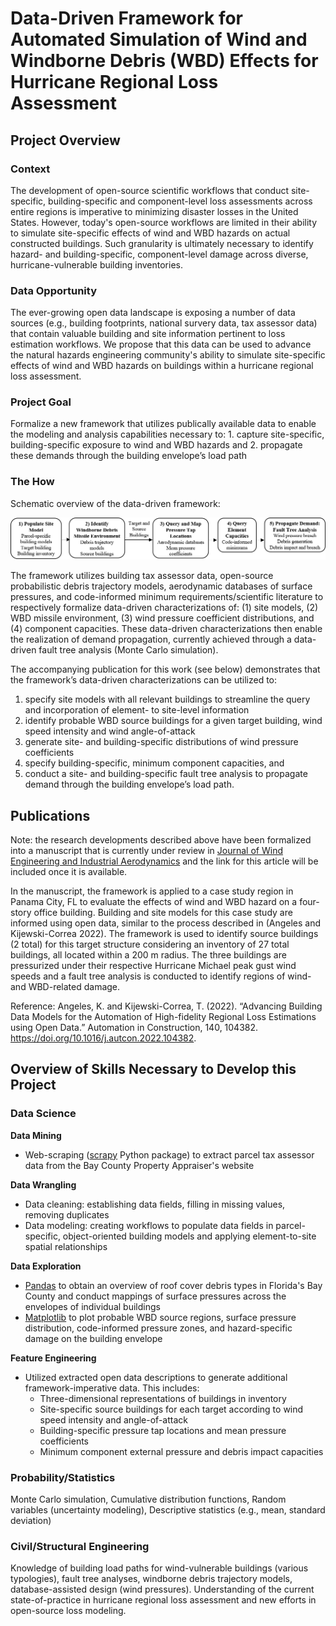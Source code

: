 # Data-Driven Framework for Automated Simulation of Wind and Windborne Debris (WBD) Effects for Hurricane Regional Loss Assessment

## Project Overview
### Context
The development of open-source scientific workflows that conduct site-specific, building-specific and component-level loss assessments across entire regions is imperative to minimizing disaster losses in the United States. However, today's open-source workflows are limited in their ability to simulate site-specific effects of wind and WBD hazards on actual constructed buildings. Such granularity is ultimately necessary to identify hazard- and building-specific, component-level damage across diverse, hurricane-vulnerable building inventories.

### Data Opportunity
The ever-growing open data landscape is exposing a number of data sources (e.g., building footprints, national survery data, tax assessor data) that contain valuable building and site information pertinent to loss estimation workflows. We propose that this data can be used to advance the natural hazards engineering community's ability to simulate site-specific effects of wind and WBD hazards on buildings within a hurricane regional loss assessment.

### Project Goal

Formalize a new framework that utilizes publically available data to enable the modeling and analysis capabilities necessary to: 1. capture site-specific, building-specific exposure to wind and WBD hazards and 
2. propagate these demands through the building envelope’s load path

### The How

Schematic overview of the data-driven framework:

![My Image](Framework.png)

The framework utilizes building tax assessor data, open-source probabilistic debris trajectory models, aerodynamic databases of surface pressures, and code-informed minimum requirements/scientific literature to respectively formalize data-driven characterizations of: (1) site models, (2) WBD missile environment, (3) wind pressure coefficient distributions, and (4) component capacities. These data-driven characterizations then enable the realization of demand propagation, currently achieved through a data-driven fault tree analysis (Monte Carlo simulation).

The accompanying publication for this work (see below) demonstrates that the framework’s data-driven characterizations can be utilized to: 
1. specify site models with all relevant buildings to streamline the query and incorporation of element- to site-level information
2. identify probable WBD source buildings for a given target building, wind speed intensity and wind angle-of-attack 
3. generate site- and building-specific distributions of wind pressure coefficients
4. specify building-specific, minimum component capacities, and 
5. conduct a site- and building-specific fault tree analysis to propagate demand through the building envelope’s load path.

## Publications

Note: the research developments described above have been formalized into a manuscript that is currently under review in [Journal of Wind Engineering and Industrial Aerodynamics](https://www.sciencedirect.com/journal/journal-of-wind-engineering-and-industrial-aerodynamics) and the link for this article will be included once it is available.

In the manuscript, the framework is applied to a case study region in Panama City, FL to evaluate the effects of wind and WBD hazard on a four-story office building. Building and site models for this case study are informed using open data, similar to the process described in (Angeles and Kijewski-Correa 2022). The framework is used to identify source buildings (2 total) for this target structure considering an inventory of 27 total buildings, all located within a 200 m radius. The three buildings are pressurized under their respective Hurricane Michael peak gust wind speeds and a fault tree analysis is conducted to identify regions of wind- and WBD-related damage.

Reference: Angeles, K. and Kijewski-Correa, T. (2022). “Advancing Building Data Models for the Automation of High-fidelity Regional Loss Estimations using Open Data.” Automation in Construction, 140, 104382. https://doi.org/10.1016/j.autcon.2022.104382.

## Overview of Skills Necessary to Develop this Project
### Data Science
**Data Mining** 
- Web-scraping ([scrapy](https://scrapy.org/) Python package) to extract parcel tax assessor data from the Bay County Property Appraiser's website

**Data Wrangling** 
- Data cleaning: establishing data fields, filling in missing values, removing duplicates
- Data modeling: creating workflows to populate data fields in parcel-specific, object-oriented building models and applying element-to-site spatial relationships

**Data Exploration**
- [Pandas](https://pandas.pydata.org/) to obtain an overview of roof cover debris types in Florida's Bay County and conduct mappings of surface pressures across the envelopes of individual buildings
- [Matplotlib](https://matplotlib.org/) to plot probable WBD source regions, surface pressure distribution, code-informed pressure zones, and hazard-specific damage on the building envelope

**Feature Engineering**
- Utilized extracted open data descriptions to generate additional framework-imperative data. This includes:
  - Three-dimensional representations of buildings in inventory
  - Site-specific source buildings for each target according to wind speed intensity and angle-of-attack
  - Building-specific pressure tap locations and mean pressure coefficients
  - Minimum component external pressure and debris impact capacities

### Probability/Statistics
Monte Carlo simulation, Cumulative distribution functions, Random variables (uncertainty modeling), Descriptive statistics (e.g., mean, standard deviation)

### Civil/Structural Engineering
Knowledge of building load paths for wind-vulnerable buildings (various typologies), fault tree analyses, windborne debris trajectory models, database-assisted design (wind pressures). Understanding of the current state-of-practice in hurricane regional loss assessment and new efforts in open-source loss modeling. 

